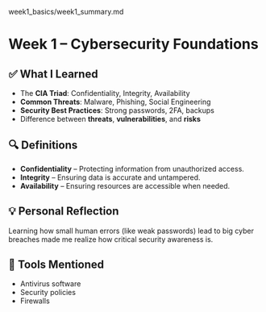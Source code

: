 week1_basics/week1_summary.md

# Week 1 – Cybersecurity Foundations

## ✅ What I Learned
- The **CIA Triad**: Confidentiality, Integrity, Availability
- **Common Threats**: Malware, Phishing, Social Engineering
- **Security Best Practices**: Strong passwords, 2FA, backups
- Difference between **threats**, **vulnerabilities**, and **risks**

## 🔍 Definitions
- **Confidentiality** – Protecting information from unauthorized access.
- **Integrity** – Ensuring data is accurate and untampered.
- **Availability** – Ensuring resources are accessible when needed.

## 💡 Personal Reflection
Learning how small human errors (like weak passwords) lead to big cyber breaches made me realize how critical security awareness is.

## 🧰 Tools Mentioned
- Antivirus software
- Security policies
- Firewalls
